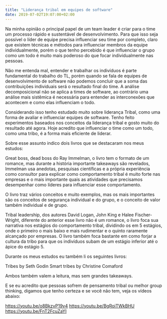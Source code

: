 ```yaml
---
title: "Liderança tribal em equipes de software"
date: 2019-07-02T19:07:00+02:00
---
```


Na minha opinião o principal papel de um team leader é criar para o time um processo rápido e sustentável de desenvolvimento. Para que isso seja possível o líder de equipe precisa influenciar seu time por completo, claro que existem técnicas e métodos para influenciar membros da equipe individualmente, porém o que tenho percebido é que influenciar o grupo como um todo é muito mais poderoso do que focar individualmente nas pessoas.

Não me entenda mal, entender e trabalhar os indivíduos é parte fundamental do trabalho do TL, porém quando se fala de equipes de desenvolvimento de software não podemos concluir que a soma das contribuições individuais será o resultado final do time. A análise decomposicional não se aplica a times de software, ao contrário uma análise mais sistêmica é necessária para entender as interconexões que acontecem e como elas influenciam o todo.

Considerando isso tenho estudado muito sobre liderança Tribal, como uma forma de avaliar e influenciar equipes de software. Tenho feito experimentos baseados nos conceitos da liderança tribal e gosto muito do resultado até agora. Hoje acredito que influenciar o time como um todo, como uma tribo, é a forma mais eficiente de liderar.

Sobre esse assunto indico dois livros que se destacaram nos meus estudos: 

Great boss, dead boss do Ray Immelman, o livro tem o formato de um romance, mas durante a história importante takeaways são revelados, Immelman usa anedotas, pesquisas científicas e a própria experiência como consultor para explicar como comportamento tribal é muito forte nas empresas e o mais importante quais as atividades que precisamos desempenhar como líderes para influenciar esse comportamento.


O livro traz vários conceitos e muito exemplos, mas os mais importantes são os conceitos de segurança individual e do grupo, e o conceito de valor também individual e de grupo.



Tribal leadership, dos autores David Logan, John King e Halee Fischer-Wright, diferente do anterior esse livro não é um romance, o livro foca sua narrativa nos estágios do comportamento tribal, dividindo os em 5 estágios, onde o primeiro o mais baixo e mais rudimentar e o quinto raramente alcançado por empresas.
O livro também foca bastante em como forjar a cultura da tribo para que os indivíduos subam de um estágio inferior até o ápice do estágio 5.




Durante os meus estudos eu também li os seguintes livros:

Tribes by Seth Godin
Smart tribes by Christine Comaford

Ambos também valem a leitura, mas sem grandes takeaways.

E se eu acredito que pessoas sofrem de pensamento tribal ou melhor group thinking, digamos que tenho certeza e se você não tem, veja os vídeos abaixo:

https://youtu.be/o8BkzvP19v4
https://youtu.be/BgRoiTWkBHU
https://youtu.be/FnT2FcuZaYI


